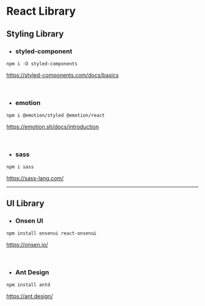# React Library

## Styling Library

- ### **styled-component**

```properties
npm i -D styled-components
```

https://styled-components.com/docs/basics

<br/>

- ### **emotion**

```properties
npm i @emotion/styled @emotion/react
```

https://emotion.sh/docs/introduction

<br/>

- ### **sass**

```properties
npm i sass
```

https://sass-lang.com/

---

## UI Library

- ### **Onsen UI**

```properties
npm install onsenui react-onsenui
```

https://onsen.io/

<br/>

- ### **Ant Design**

```properties
npm install antd
```

https://ant.design/
